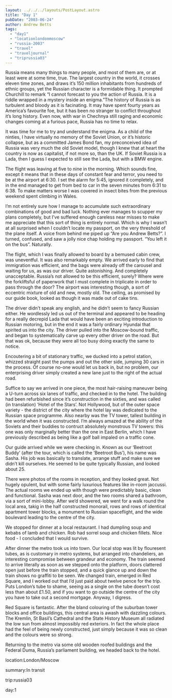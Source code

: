 ```yaml
---
layout: ../../../layouts/PostLayout.astro
title: "Day 1"
pubDate: "2003-06-24"
author: Andrew Betts
tags: 
  - "day1"
  - "locationlondonmoscow"
  - "russia-2003"
  - "travel"
  - "traveljournal"
  - "triprussia03"
---
```


Russia means many things to many people, and most of them are, or at least were at some time, true. The largest country in the world, it crosses eleven time zones, and draws it’s 150 million inhabitants from hundreds of ethnic groups, yet the Russian character is a formidable thing. It prompted Churchill to remark “I cannot forecast to you the action of Russia. It is a riddle wrapped in a mystery inside an enigma.”The history of Russia is as turbulent and bloody as it is facinating. It may have spent fourty years as America’s favourite foe, but it has been no stranger to conflict throughout it’s long history. Even now, with war in Chechnya still raging and economic changes coming at a furious pace, Russia has no time to relax.

It was time for me to try and understand the enigma. As a child of the ninties, I have virtually no memory of the Soviet Union, or it’s historic collapse, but as a committed James Bond fan, my preconceived idea of Russia was very much the old Soviet model, though I knew that at heart the country is now as capitalist, if not more so, than the UK. If Soviet Russia is a Lada, then I guess I expected to still see the Lada, but with a BMW engine.

The flight was leaving at five to nine in the morning. Which sounds fine, except it means that in these days of constant fear and terror, you need to be at the airport at 6:30. I set the alarm for 5:45, ignored it completely, and in the end managed to get from bed to car in the seven minutes from 6:31 to 6:38. To make matters worse I was covered in insect bites from the previous weekend spent climbing in Wales.

I’m not entirely sure how I manage to accumulate such extraordinary combinations of good and bad luck. Nothing ever manages to scupper my plans completely, but I’ve suffered enough careless near misses to make me appreciate that this sort of thing is entirely normal. Which is why I wasn’t at all surprised when I couldn’t locate my passport, on the very threshold of the plane itself. A voice from behind me piped up “Are you Andrew Betts?”. I turned, confused, and saw a jolly nice chap holding my passport. “You left it on the bus”. Naturally.

The flight, which I was finally allowed to board by a bemused cabin crew, was uneventful. It was also remarkably empty. We arrived early to find that immigration was efficient, and the bags were already off the carousel and waiting for us, as was our driver. Quite astonishing. And completely unacceptable. Russia’s not allowed to be this efficient, surely? Where were the forkliftsful of paperwork that I must complete in triplicate in order to pass through the door? The airport was interesting though, a sort of eccentric mixture of old and new, mostly old. The ceiling, as promised by our guide book, looked as though it was made out of cake tins.

The driver didn’t speak any english, and he didn’t seem to fancy Russian either. He wordlessly led us out of the terminal and appeared to be heading for a really decrepid Lada that would have been an exciting introduction to Russian motoring, but in the end it was a fairly ordinary Hyundai that spirited us into the city. The driver pulled into the Moscow-bound traffic, and began to systematically carve up every other driver on the road. But that was ok, because they were all too busy doing exactly the same to notice.

Encoutering a bit of stationary traffic, we ducked into a petrol station, whizzed straight past the pumps and out the other side, jumping 30 cars in the process. Of course no-one would let us back in, but no problem, our enterprising driver simply created a new lane just to the right of the actual road.

Suffice to say we arrived in one piece, the most hair-raising maneuver being a U-turn across six lanes of traffic, and checked in to the hotel. The building had been refurbished since it’s construction in the sixties, and was called (in translation) ‘Hotel of the Stars’. Not Hollywood, but of the outer space variety - the district of the city where the hotel lay was dedicated to the Russian space programme. Also nearby was the TV tower, tallest building in the world when it was constructed. I’m always amazed at the ability of the Soviets and their buddies to contruct absolutely monstrous TV towers: this one was only marginally better than the one in East Berlin, which I have previously described as being like a golf ball impaled on a traffic cone.

Our guide arrived while we were checking in. Known as our ‘Beetroot Buddy’ (after the tour, which is called the ‘Beetroot Bus’), his name was Sasha. His job was basically to translate, arrange stuff and make sure we didn’t kill ourselves. He seemed to be quite typically Russian, and looked about 25.

There were photos of the rooms in reception, and they looked great. Not hugely opulent, but with some fairly luxurious features like in-room jaccussi. The actual rooms we ended up with though were predictably basic, clean and functional. Sasha was next door, and the two rooms shared a bathroom, via a sort of mini-lobby. After we’d showered, we went for a walk round the local area, takig in the half constructed monorail, rows and rows of identical apartment tower blocks, a monument to Russian spaceflight, and the wide boulevard leading to the centre of the city.

We stopped for dinner at a local restaurant. I had dumpling soup and kebabs of lamb and chicken. Rob had sorrel soup and chicken fillets. Nice food - I concluded that I would survive.

After dinner the metro took us into town. Our local stop was lit by flouresent tubes, as is customary in metro systems, but arranged into chandeliers, an interesting compromise between grandeur and economy. The train seemed to arrive literally as soon as we stepped onto the platform, doors clattered open just before the train stopped, and a quick glance up and down the train shows no graffiti to be seen. We changed train, emerged in Red Square, and I worked out that I’d just paid about twelve pence for the trip. Puts London’s tube to shame, seeing as a single on the tube doesn’t cost less than about £1.50, and if you want to go outside the centre of the city you have to take out a second mortgage. Anyway, I digress.

Red Square is fantastic. After the bland colouring of the suburban tower blocks and office buildings, this central area is awash with dazzling colours. The Kremlin, St Basil’s Cathedral and the State History Museum all radiated the low sun from almost impossibly red exteriors. In fact the whole place had the feel of being newly constructed, just simply because it was so clean and the colours were so strong.

Returning to the metro via some old wooden roofed buildings and the Federal Duma, Russia’s parliament building, we headed back to the hotel.

location:London/Moscow

summary:In transit

trip:russia03

day:1
